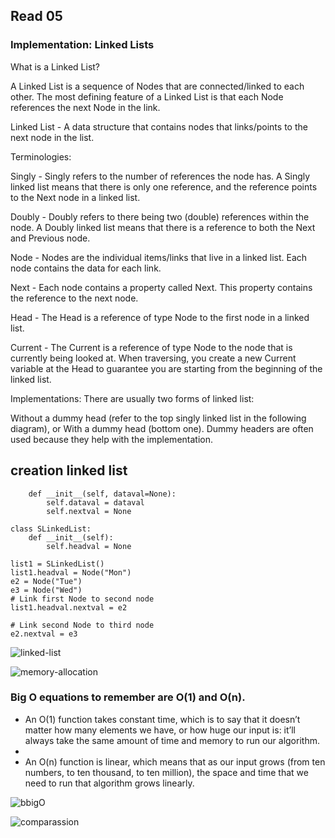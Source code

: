 ## Read 05
### Implementation: Linked Lists

What is a Linked List? 

A Linked List is a sequence of Nodes that are connected/linked to each other. The most defining feature of a Linked List is that each Node references the next Node in the link.


Linked List -
A data structure that contains nodes that links/points to the next node in the list.


Terminologies:

Singly - 
Singly refers to the number of references the node has. A Singly linked list means that there is only one reference, and the reference points to the Next node in a linked list.

Doubly - 
Doubly refers to there being two (double) references within the node. A Doubly linked list means that there is a reference to both the Next and Previous node.

Node - 
Nodes are the individual items/links that live in a linked list. Each node contains the data for each link.

Next -
Each node contains a property called Next. This property contains the reference to the next node.

Head -
The Head is a reference of type Node to the first node in a linked list.

Current -
The Current is a reference of type Node to the node that is currently being looked at. When traversing, you create a new Current variable at the Head to guarantee you are starting from the beginning of the linked list.


Implementations: There are usually two forms of linked list:

Without a dummy head (refer to the top singly linked list in the following diagram), or
With a dummy head (bottom one). Dummy headers are often used because they help with the implementation.

## creation linked list
``` class Node:
    def __init__(self, dataval=None):
        self.dataval = dataval
        self.nextval = None

class SLinkedList:
    def __init__(self):
        self.headval = None

list1 = SLinkedList()
list1.headval = Node("Mon")
e2 = Node("Tue")
e3 = Node("Wed")
# Link first Node to second node
list1.headval.nextval = e2

# Link second Node to third node
e2.nextval = e3
```



![linked-list](https://i.ytimg.com/vi/HNCMqOVj-VA/maxresdefault.jpg)


![memory-allocation](https://miro.medium.com/max/2400/1*G43FVT5xJ1n1QDKVNZUxXQ.jpeg)


 ###  Big O equations to remember are O(1) and O(n).
 
 + An O(1) function takes constant time, which is to say that it doesn’t matter how many elements we have, or how huge our input is: it’ll always take the same amount of time and memory to run our algorithm.
 + 
 + An O(n) function is linear, which means that as our input grows (from ten numbers, to ten thousand, to ten million), the space and time that we need to run that algorithm grows linearly.
 

![bbigO](https://miro.medium.com/max/2400/1*FC0XX0-9Vx7yCS0dTS2Zrw.jpeg)



![comparassion](https://miro.medium.com/max/2400/1*cUehR5S18XSoVLaPNfNzlA.jpeg)
